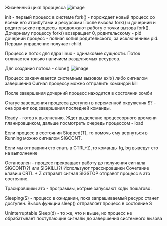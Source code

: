 
Жизненный цикл прорцесса
![image](https://user-images.githubusercontent.com/80594181/152748501-46c7cbf8-b244-4d6b-a37b-9aa8c626448f.png)

init - первый процесс в системе
fork() - порождает новый процесс со всеми его атрибутами и ресурсами 
После вызова fork() и дочерний и родительские процессы продолжают работу с точки вызова fork().
Дочернему процессу fork() возвращает 0, родительскому - pid
дочерний процесс - полная копия родительского, за исключением pid.
Первым управление получает child.

Процесс и поток для ядра linux - одинаковые сущности.
Поток отличается только наличием разделяемых ресурсов.

Для создания потока - clone()
![image](https://user-images.githubusercontent.com/80594181/152748453-7732e92d-c424-4af8-831e-e8b091362610.png)



Процесс заканчивается системным вызовом exit() либо сигналом завершения 
Сигнал процессу можно отправить командой kill

После завершения дочерний процесс находится в состоянии зомби


Статус завершения процесса доступен в переменной окружения $? - она хранит код завершения последней команды.

Ready - готов к выолнению. Ждет выделение процессорного времени планировщиком, дальше посмотреть очередь процессом - load

Если процесс в состоянии Stopped(T), то помочь ему вернуться в Running можно сигналом SIGCONT.

Если мы отправили его спать в CTRL+Z ,то команды fg, bg выведут его на выполнение

Остановлен - процесс прекращает работу до получения сигнала SIGCONT(?)  или SIGKILL(?)
Используют трассировщики
Сочетание клавиш CRTL + Z отправят сигнал SIGSTOP отправят процесс в это состояние.

Трасировщики это - программы, котрые запускают коды пошагово.

Sleeping(S) - процесс в ожидании, пока запрашиваемый ресурс станет доступен.
Вызов функции sleep() отправляет процесс в состояние S

Uninterruptable Sleep(d) - то же, что и выше, но процесс не обрабатывает поступающие сигналы до завершения системного вызова
